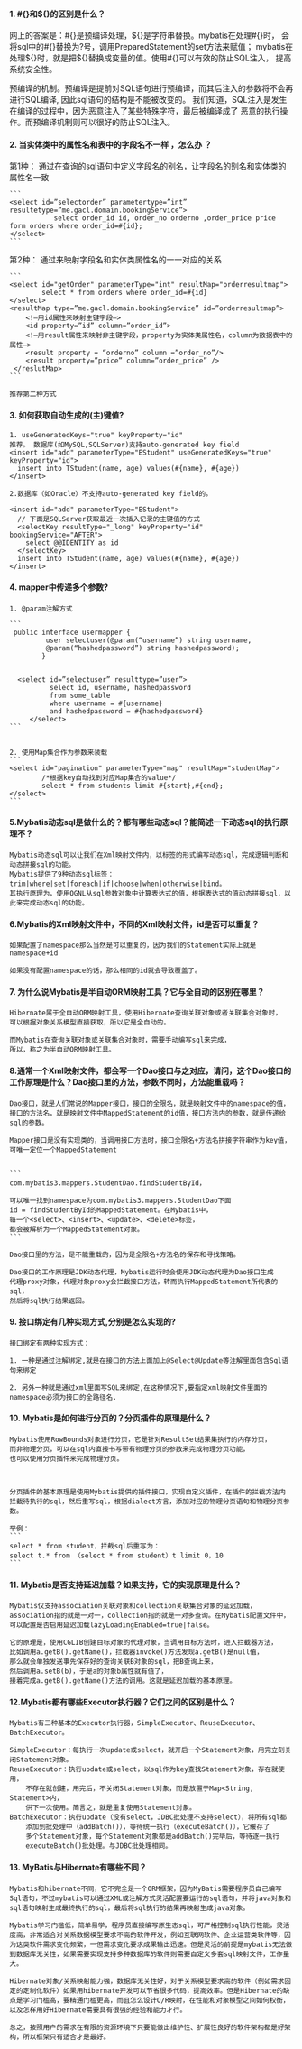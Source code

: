 #### 1. #{}和${}的区别是什么？
   网上的答案是：#{}是预编译处理，${}是字符串替换。mybatis在处理#{}时，
   会将sql中的#{}替换为?号，调用PreparedStatement的set方法来赋值；
   mybatis在处理${}时，就是把${}替换成变量的值。使用#{}可以有效的防止SQL注入，
   提高系统安全性。
   
   预编译的机制。预编译是提前对SQL语句进行预编译，而其后注入的参数将不会再进行SQL编译,
   因此sql语句的结构是不能被改变的。
   我们知道，SQL注入是发生在编译的过程中，因为恶意注入了某些特殊字符，最后被编译成了
   恶意的执行操作。而预编译机制则可以很好的防止SQL注入。
   
#### 2. 当实体类中的属性名和表中的字段名不一样 ，怎么办 ？
   第1种： 通过在查询的sql语句中定义字段名的别名，让字段名的别名和实体类的属性名一致
   
    ```
    <select id=”selectorder” parametertype=”int” resultetype=”me.gacl.domain.bookingService”> 
               select order_id id, order_no orderno ,order_price price form orders where order_id=#{id}; 
    </select>
    ```
    
   第2种： 通过<resultMap>来映射字段名和实体类属性名的一一对应的关系
   
    ```
    <select id="getOrder" parameterType="int" resultMap="orderresultmap">
            select * from orders where order_id=#{id}
    </select>
    <resultMap type=”me.gacl.domain.bookingService” id=”orderresultmap”> 
        <!–用id属性来映射主键字段–> 
        <id property=”id” column=”order_id”> 
        <!–用result属性来映射非主键字段，property为实体类属性名，column为数据表中的属性–> 
        <result property = “orderno” column =”order_no”/> 
        <result property=”price” column=”order_price” /> 
     </reslutMap>
    ```
    
    推荐第二种方式
    
    
#### 3. 如何获取自动生成的(主)键值?
    1. useGeneratedKeys="true" keyProperty="id"
    推荐。 数据库(如MySQL,SQLServer)支持auto-generated key field
    <insert id="add" parameterType="EStudent" useGeneratedKeys="true" keyProperty="id">
      insert into TStudent(name, age) values(#{name}, #{age})
    </insert>
    
    2.数据库（如Oracle）不支持auto-generated key field的。

    <insert id="add" parameterType="EStudent">
      // 下面是SQLServer获取最近一次插入记录的主键值的方式
      <selectKey resultType="_long" keyProperty="id" bookingService="AFTER">
        select @@IDENTITY as id
      </selectKey>
      insert into TStudent(name, age) values(#{name}, #{age})
    </insert>
    
#### 4. mapper中传递多个参数?
    1. @param注解方式
    
    ```
     public interface usermapper { 
             user selectuser(@param(“username”) string username, 
             @param(“hashedpassword”) string hashedpassword); 
            }
            
            
      <select id=”selectuser” resulttype=”user”> 
              select id, username, hashedpassword 
              from some_table 
              where username = #{username} 
              and hashedpassword = #{hashedpassword} 
         </select>
    ```
    
    
    2. 使用Map集合作为参数来装载
    ```
    <select id="pagination" parameterType="map" resultMap="studentMap">
            /*根据key自动找到对应Map集合的value*/
            select * from students limit #{start},#{end};
    </select>
    ```
    
    
#### 5.Mybatis动态sql是做什么的？都有哪些动态sql？能简述一下动态sql的执行原理不？
    Mybatis动态sql可以让我们在Xml映射文件内，以标签的形式编写动态sql，完成逻辑判断和动态拼接sql的功能。
    Mybatis提供了9种动态sql标签：trim|where|set|foreach|if|choose|when|otherwise|bind。
    其执行原理为，使用OGNL从sql参数对象中计算表达式的值，根据表达式的值动态拼接sql，以此来完成动态sql的功能。
    
    
#### 6.Mybatis的Xml映射文件中，不同的Xml映射文件，id是否可以重复？
    如果配置了namespace那么当然是可以重复的，因为我们的Statement实际上就是namespace+id
    
    如果没有配置namespace的话，那么相同的id就会导致覆盖了。
    
    
#### 7. 为什么说Mybatis是半自动ORM映射工具？它与全自动的区别在哪里？
    Hibernate属于全自动ORM映射工具，使用Hibernate查询关联对象或者关联集合对象时，
    可以根据对象关系模型直接获取，所以它是全自动的。
    
    而Mybatis在查询关联对象或关联集合对象时，需要手动编写sql来完成，
    所以，称之为半自动ORM映射工具。
    
    
#### 8.通常一个Xml映射文件，都会写一个Dao接口与之对应，请问，这个Dao接口的工作原理是什么？Dao接口里的方法，参数不同时，方法能重载吗？
        
    Dao接口，就是人们常说的Mapper接口，接口的全限名，就是映射文件中的namespace的值，
    接口的方法名，就是映射文件中MappedStatement的id值，接口方法内的参数，就是传递给sql的参数。
    
    Mapper接口是没有实现类的，当调用接口方法时，接口全限名+方法名拼接字符串作为key值，
    可唯一定位一个MappedStatement
    
    
    ```
    com.mybatis3.mappers.StudentDao.findStudentById，
    
    可以唯一找到namespace为com.mybatis3.mappers.StudentDao下面
    id = findStudentById的MappedStatement。在Mybatis中，
    每一个<select>、<insert>、<update>、<delete>标签，
    都会被解析为一个MappedStatement对象。
    ```
    
    Dao接口里的方法，是不能重载的，因为是全限名+方法名的保存和寻找策略。
    
    Dao接口的工作原理是JDK动态代理，Mybatis运行时会使用JDK动态代理为Dao接口生成
    代理proxy对象，代理对象proxy会拦截接口方法，转而执行MappedStatement所代表的sql，
    然后将sql执行结果返回。
    
    
#### 9. 接口绑定有几种实现方式,分别是怎么实现的?
    接口绑定有两种实现方式：
    
    1. 一种是通过注解绑定,就是在接口的方法上面加上@Select@Update等注解里面包含Sql语句来绑定
    
    2. 另外一种就是通过xml里面写SQL来绑定,在这种情况下,要指定xml映射文件里面的namespace必须为接口的全路径名.
    
    
    
#### 10. Mybatis是如何进行分页的？分页插件的原理是什么？

    Mybatis使用RowBounds对象进行分页，它是针对ResultSet结果集执行的内存分页，
    而非物理分页，可以在sql内直接书写带有物理分页的参数来完成物理分页功能，
    也可以使用分页插件来完成物理分页。
    
    
    
    分页插件的基本原理是使用Mybatis提供的插件接口，实现自定义插件，在插件的拦截方法内
    拦截待执行的sql，然后重写sql，根据dialect方言，添加对应的物理分页语句和物理分页参数。
    
    举例：
    ```
    select * from student，拦截sql后重写为：
    select t.* from （select * from student）t limit 0，10
    ```


#### 11. Mybatis是否支持延迟加载？如果支持，它的实现原理是什么？
    Mybatis仅支持association关联对象和collection关联集合对象的延迟加载，
    association指的就是一对一，collection指的就是一对多查询。在Mybatis配置文件中，
    可以配置是否启用延迟加载lazyLoadingEnabled=true|false。
    
    它的原理是，使用CGLIB创建目标对象的代理对象，当调用目标方法时，进入拦截器方法，
    比如调用a.getB().getName()，拦截器invoke()方法发现a.getB()是null值，
    那么就会单独发送事先保存好的查询关联B对象的sql，把B查询上来，
    然后调用a.setB(b)，于是a的对象b属性就有值了，
    接着完成a.getB().getName()方法的调用。这就是延迟加载的基本原理。
    

#### 12.Mybatis都有哪些Executor执行器？它们之间的区别是什么？

    
    Mybatis有三种基本的Executor执行器，SimpleExecutor、ReuseExecutor、BatchExecutor。
    
    SimpleExecutor：每执行一次update或select，就开启一个Statement对象，用完立刻关闭Statement对象。
    ReuseExecutor：执行update或select，以sql作为key查找Statement对象，存在就使用，
        不存在就创建，用完后，不关闭Statement对象，而是放置于Map<String, Statement>内，
        供下一次使用。简言之，就是重复使用Statement对象。
    BatchExecutor：执行update（没有select，JDBC批处理不支持select），将所有sql都
        添加到批处理中（addBatch()），等待统一执行（executeBatch()），它缓存了
        多个Statement对象，每个Statement对象都是addBatch()完毕后，等待逐一执行
        executeBatch()批处理。与JDBC批处理相同。


#### 13. MyBatis与Hibernate有哪些不同？

    Mybatis和hibernate不同，它不完全是一个ORM框架，因为MyBatis需要程序员自己编写Sql语句，不过mybatis可以通过XML或注解方式灵活配置要运行的sql语句，并将java对象和sql语句映射生成最终执行的sql，最后将sql执行的结果再映射生成java对象。
    
    Mybatis学习门槛低，简单易学，程序员直接编写原生态sql，可严格控制sql执行性能，灵活度高，非常适合对关系数据模型要求不高的软件开发，例如互联网软件、企业运营类软件等，因为这类软件需求变化频繁，一但需求变化要求成果输出迅速。但是灵活的前提是mybatis无法做到数据库无关性，如果需要实现支持多种数据库的软件则需要自定义多套sql映射文件，工作量大。

    Hibernate对象/关系映射能力强，数据库无关性好，对于关系模型要求高的软件（例如需求固定的定制化软件）如果用hibernate开发可以节省很多代码，提高效率。但是Hibernate的缺点是学习门槛高，要精通门槛更高，而且怎么设计O/R映射，在性能和对象模型之间如何权衡，以及怎样用好Hibernate需要具有很强的经验和能力才行。 
    
    总之，按照用户的需求在有限的资源环境下只要能做出维护性、扩展性良好的软件架构都是好架构，所以框架只有适合才是最好。
    
